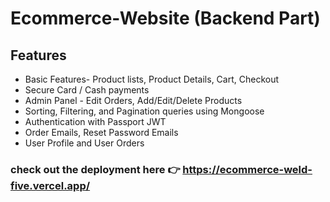 # Ecommerce-Website (Backend Part)

## Features
* Basic Features- Product lists, Product Details, Cart, Checkout
* Secure Card / Cash payments
* Admin Panel - Edit Orders, Add/Edit/Delete Products
* Sorting, Filtering, and Pagination queries using Mongoose
* Authentication with Passport JWT
* Order Emails, Reset Password Emails
* User Profile and User Orders

### check out the deployment here 👉 https://ecommerce-weld-five.vercel.app/
